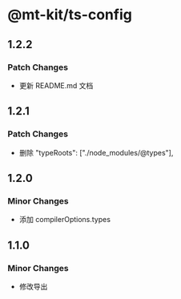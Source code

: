 # @mt-kit/ts-config

## 1.2.2

### Patch Changes

- 更新 README.md 文档

## 1.2.1

### Patch Changes

- 删除 "typeRoots": ["./node_modules/@types"],

## 1.2.0

### Minor Changes

- 添加 compilerOptions.types

## 1.1.0

### Minor Changes

- 修改导出
